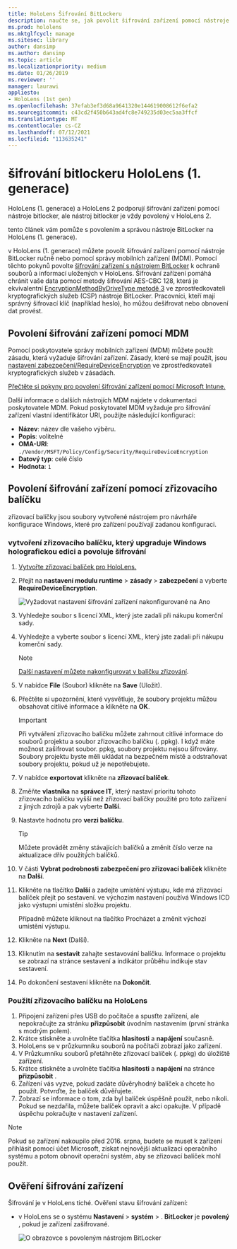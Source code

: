 ```yaml
---
title: HoloLens Šifrování BitLockeru
description: naučte se, jak povolit šifrování zařízení pomocí nástroje BitLocker k ochraně souborů uložených ve vašich zařízeních HoloLens hybridní realitu.
ms.prod: hololens
ms.mktglfcycl: manage
ms.sitesec: library
author: dansimp
ms.author: dansimp
ms.topic: article
ms.localizationpriority: medium
ms.date: 01/26/2019
ms.reviewer: ''
manager: laurawi
appliesto:
- HoloLens (1st gen)
ms.openlocfilehash: 37efab3ef3d68a9641320e144619008612f6efa2
ms.sourcegitcommit: c43cd2f450b643ad4fc8e749235d03ec5aa3ffcf
ms.translationtype: MT
ms.contentlocale: cs-CZ
ms.lasthandoff: 07/12/2021
ms.locfileid: "113635241"
---
```

# <a name="hololens-1st-gen-bitlocker-encryption"></a>šifrování bitlockeru HoloLens (1. generace)

HoloLens (1. generace) a HoloLens 2 podporují šifrování zařízení pomocí nástroje bitlocker, ale nástroj bitlocker je vždy povolený v HoloLens 2.

tento článek vám pomůže s povolením a správou nástroje BitLocker na HoloLens (1. generace).

v HoloLens (1. generace) můžete povolit šifrování zařízení pomocí nástroje BitLocker ručně nebo pomocí správy mobilních zařízení (MDM). Pomocí těchto pokynů povolte [šifrování zařízení s nástrojem BitLocker](/windows/security/information-protection/bitlocker/bitlocker-device-encryption-overview-windows-10#bitlocker-device-encryption) k ochraně souborů a informací uložených v HoloLens. Šifrování zařízení pomáhá chránit vaše data pomocí metody šifrování AES-CBC 128, která je ekvivalentní [EncryptionMethodByDriveType metodě 3](/windows/client-management/mdm/bitlocker-csp#encryptionmethodbydrivetype) ve zprostředkovateli kryptografických služeb (CSP) nástroje BitLocker. Pracovníci, kteří mají správný šifrovací klíč (například heslo), ho můžou dešifrovat nebo obnovení dat provést.

## <a name="enable-device-encryption-using-mdm"></a>Povolení šifrování zařízení pomocí MDM

Pomocí poskytovatele správy mobilních zařízení (MDM) můžete použít zásadu, která vyžaduje šifrování zařízení. Zásady, které se mají použít, jsou [nastavení zabezpečení/RequireDeviceEncryption](/windows/client-management/mdm/policy-csp-security#security-requiredeviceencryption) ve zprostředkovateli kryptografických služeb v zásadách.

[Přečtěte si pokyny pro povolení šifrování zařízení pomocí Microsoft Intune.](/intune/compliance-policy-create-windows#windows-holographic-for-business)

Další informace o dalších nástrojích MDM najdete v dokumentaci poskytovatele MDM. Pokud poskytovatel MDM vyžaduje pro šifrování zařízení vlastní identifikátor URI, použijte následující konfiguraci:

- **Název**: název dle vašeho výběru.
- **Popis**: volitelné
- **OMA-URI**: `./Vendor/MSFT/Policy/Config/Security/RequireDeviceEncryption`
- **Datový typ**: celé číslo
- **Hodnota**: `1`

## <a name="enable-device-encryption-using-a-provisioning-package"></a>Povolení šifrování zařízení pomocí zřizovacího balíčku

zřizovací balíčky jsou soubory vytvořené nástrojem pro návrháře konfigurace Windows, které pro zařízení používají zadanou konfiguraci. 

### <a name="create-a-provisioning-package-that-upgrades-the-windows-holographic-edition-and-enables-encryption"></a>vytvoření zřizovacího balíčku, který upgraduje Windows holografickou edici a povoluje šifrování

1. [Vytvořte zřizovací balíček pro HoloLens.](hololens-provisioning.md)
1. Přejít na **nastavení modulu runtime**  >  **zásady**  >  **zabezpečení** a vyberte **RequireDeviceEncryption**.

    ![Vyžadovat nastavení šifrování zařízení nakonfigurované na Ano](images/device-encryption.png)

1. Vyhledejte soubor s licencí XML, který jste zadali při nákupu komerční sady.

1. Vyhledejte a vyberte soubor s licencí XML, který jste zadali při nákupu komerční sady.
    > [!NOTE]
    > [Další nastavení můžete nakonfigurovat v balíčku zřizování](hololens-provisioning.md).

1. V nabídce **File** (Soubor) klikněte na **Save** (Uložit). 

1. Přečtěte si upozornění, které vysvětluje, že soubory projektu můžou obsahovat citlivé informace a klikněte na **OK**.

    > [!IMPORTANT]
    > Při vytváření zřizovacího balíčku můžete zahrnout citlivé informace do souborů projektu a soubor zřizovacího balíčku (. ppkg). I když máte možnost zašifrovat soubor. ppkg, soubory projektu nejsou šifrovány. Soubory projektu byste měli ukládat na bezpečném místě a odstraňovat soubory projektu, pokud už je nepotřebujete.

1. V nabídce **exportovat** klikněte na **zřizovací balíček**.
1. Změňte **vlastníka** na **správce IT**, který nastaví prioritu tohoto zřizovacího balíčku vyšší než zřizovací balíčky použité pro toto zařízení z jiných zdrojů a pak vyberte **Další**.
1. Nastavte hodnotu pro **verzi balíčku**.

    > [!TIP]
    > Můžete provádět změny stávajících balíčků a změnit číslo verze na aktualizace dřív použitých balíčků.

1. V části **Vybrat podrobnosti zabezpečení pro zřizovací balíček** klikněte na **Další**.
1. Klikněte na tlačítko **Další** a zadejte umístění výstupu, kde má zřizovací balíček přejít po sestavení. ve výchozím nastavení používá Windows ICD jako výstupní umístění složku projektu.

    Případně můžete kliknout na tlačítko Procházet a změnit výchozí umístění výstupu.

1. Klikněte na **Next** (Další).
1. Kliknutím na **sestavit** zahajte sestavování balíčku. Informace o projektu se zobrazí na stránce sestavení a indikátor průběhu indikuje stav sestavení.
1. Po dokončení sestavení klikněte na **Dokončit**.

### <a name="apply-the-provisioning-package-to-hololens"></a>Použití zřizovacího balíčku na HoloLens

1. Připojení zařízení přes USB do počítače a spusťte zařízení, ale nepokračujte za stránku **přizpůsobit** úvodním nastavením (první stránka s modrým polem).
1. Krátce stiskněte a uvolněte tlačítka **hlasitosti** a **napájení** současně.
1. HoloLens se v průzkumníku souborů na počítači zobrazí jako zařízení.
1. V Průzkumníku souborů přetáhněte zřizovací balíček (. ppkg) do úložiště zařízení.
1. Krátce stiskněte a uvolněte tlačítka **hlasitosti** a **napájení** na stránce **přizpůsobit** .
1. Zařízení vás vyzve, pokud zadáte důvěryhodný balíček a chcete ho použít. Potvrďte, že balíček důvěřujete.
1. Zobrazí se informace o tom, zda byl balíček úspěšně použit, nebo nikoli. Pokud se nezdařila, můžete balíček opravit a akci opakujte. V případě úspěchu pokračujte v nastavení zařízení.

> [!NOTE]
> Pokud se zařízení nakoupilo před 2016. srpna, budete se muset k zařízení přihlásit pomocí účet Microsoft, získat nejnovější aktualizaci operačního systému a potom obnovit operační systém, aby se zřizovací balíček mohl použít.

## <a name="verify-device-encryption"></a>Ověření šifrování zařízení

Šifrování je v HoloLens tiché. Ověření stavu šifrování zařízení:

- v HoloLens se o systému **Nastavení**  >  **systém**  >  . **BitLocker** je **povolený** , pokud je zařízení zašifrované. 

    ![O obrazovce s povoleným nástrojem BitLocker](images/about-encryption.png)
